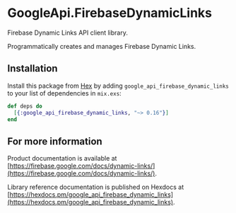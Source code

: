 # GoogleApi.FirebaseDynamicLinks

Firebase Dynamic Links API client library.

Programmatically creates and manages Firebase Dynamic Links.

## Installation

Install this package from [Hex](https://hex.pm) by adding
`google_api_firebase_dynamic_links` to your list of dependencies in `mix.exs`:

```elixir
def deps do
  [{:google_api_firebase_dynamic_links, "~> 0.16"}]
end
```

## For more information

Product documentation is available at [https://firebase.google.com/docs/dynamic-links/](https://firebase.google.com/docs/dynamic-links/).

Library reference documentation is published on Hexdocs at
[https://hexdocs.pm/google_api_firebase_dynamic_links](https://hexdocs.pm/google_api_firebase_dynamic_links).
